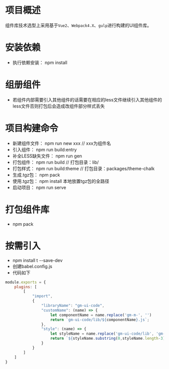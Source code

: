 # 项目概述
组件库技术选型上采用基于`Vue2`、`Webpack4.X`、`gulp`进行构建的UI组件库。

# 安装依赖
* 执行依赖安装： npm install

# 组册组件
* 若组件内部需要引入其他组件的话需要在相应的less文件继续引入其他组件的less文件否则打包后会造成改组件部分样式丢失

# 项目构建命令
* 新建组件文件： npm run new xxx   // xxx为组件名
* 引入组件： npm run build:entry
* 补全LESS缺失文件： npm run gen
* 打包组件： npm run build // 打包目录：lib/
* 打包样式： npm run build:theme // 打包目录：packages/theme-chalk
* 生成.tgz包： npm pack
* 使用.tgz包： npm install 本地放置tgz包的全路径
* 启动项目： npm run serve
# 打包组件库
* npm pack
# 按需引入
* npm install t --save-dev
* 创建babel.config.js
* 代码如下
```js
module.exports = {
    plugins: [
        [
            "import",
            {
                "libraryName": "gm-ui-code",
                "customName": (name) => {
                    let componentName = name.replace('gm-m-', '')
                    return `gm-ui-code/lib/${componentName}.js`;
                },
                "style": (name) => {
                    let styleName = name.replace('gm-ui-code/lib', 'gm-ui-code/lib/theme-chalk')
                    return `${styleName.substring(0,styleName.length-3)}.css`;
                }
            }
        ]
    ]
}
```
